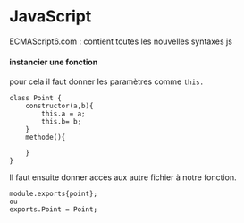 # JavaScript

ECMAScript6.com : contient toutes les nouvelles syntaxes js

#### instancier une fonction

pour cela il faut donner les paramètres comme `this.`

```
class Point {
	constructor(a,b){
        this.a = a;
        this.b= b;
	}
	methode(){
        
	}
}
```

Il faut ensuite donner accès aux autre fichier à notre fonction.

```
module.exports{point};
ou
exports.Point = Point;
```

